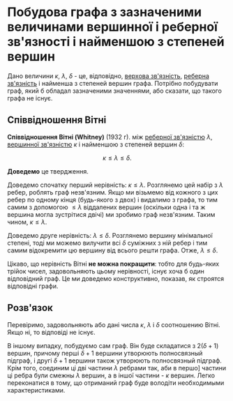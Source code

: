 # Побудова графа з зазначеними величинами вершинної і реберної зв'язності і найменшою з степеней вершин

Дано величини $\kappa$, $\lambda$, $\delta$ - це, відповідно, [верхова зв'язність](vertex_connectivity), [реберна зв'язність](rib_connectivity) і найменша з степеней вершин графа. Потрібно побудувати граф, який б обладал зазначеними значеннями, або сказати, що такого графа не існує.

## Співвідношення Вітні

**Співвідношення Вітні (Whitney)** (1932 г). між [реберної зв'язністю](rib_connectivity) $\lambda$, [вершинної зв'язністю](vertex_connectivity) $\kappa$ і найменшою з степеней вершин $\delta$:

$$
\kappa \le \lambda \le \delta.
$$

**Доведемо** це твердження.

Доведемо спочатку перший нерівність: $\kappa \le \lambda$. Розглянемо цей набір з $\lambda$ ребер, роблять граф незв'язним. Якщо ми візьмемо від кожного з цих ребер по одному кінця (будь-якого з двох) і видалимо з графа, то тим самим з допомогою $\le \lambda$ віддалених вершин (оскільки одна і та ж вершина могла зустрітися двічі) ми зробимо граф незв'язним. Таким чином, $\kappa \le \lambda$.

Доведемо друге нерівність: $\lambda \le \delta$. Розглянемо вершину мінімальної степені, тоді ми можемо вилучити всі $\delta$ суміжних з ній ребер і тим самим відокремити цю вершину від всього решти графа. Отже, $\lambda \le \delta$.

Цікаво, що нерівність Вітні **не можна покращити**: тобто для будь-яких трійок чисел, задовольняють цьому нерівності, існує хоча б один відповідний граф. Це ми доведемо конструктивно, показав, як строятся відповідні графи.

## Розв'язок

Перевіримо, задовольняють або дані числа $\kappa$, $\lambda$ і $\delta$ соотношению Вітні. Якщо ні, то відповіді не існує.

В іншому випадку, побудуємо сам граф. Він буде складатися з $2 (\delta + 1)$ вершин, причому перші $\delta + 1$ вершини утворюють полносвязный підграф, і другі $\delta + 1$ вершини також утворюють полносвязный підграф. Крім того, соединим ці дві частини $\lambda$ ребрами так, аби в першо] частини ці ребра були смежны $\lambda$ вершин, а в іншої частини - $\kappa$ вершин. Легко переконатися в тому, що отриманий граф буде володіти необходимыми характеристиками.
